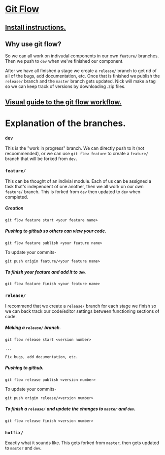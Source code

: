 # [Git Flow](https://github.com/nvie/gitflow) #

## [Install instructions.](https://github.com/nvie/gitflow/wiki/Installation]) ##

## Why use git flow? ##

So we can all work on indivudal components in our own `feature/` branches. Then we push to `dev` when we've finished our component.

After we have all finished a stage we create a `release/` branch to get rid of all of the bugs, add documentation, etc. Once that is finished we publish the `release/` branch and the `master` branch gets updated. Nick will make a tag so we can keep track of versions by downloading .zip files.

## [Visual guide to the git flow workflow.](https://danielkummer.github.io/git-flow-cheatsheet/) ##

# Explanation of the branches. #

### `dev` ###
This is the "work in progress" branch. We can directly push to it (not recoommended), or we can use `git flow feature` to create a `feature/` branch that will be forked from `dev.`

### `feature/` ###
This can be thought of an indivial module. Each of us can be assigned a task that's independent of one another, then we all work on our own `feature/` branch. This is forked from `dev` then updated to `dev` when completed.

##### Creation #####
`git flow feature start <your feature name>`

##### Pushing to github so others can view your code. #####
`git flow feature publish <your feature name>`

To update your commits-

`git push origin feature/<your feature name>`

##### To finish your feature and add it to `dev`. #####
`git flow feature finish <your feature name>`

### `release/` ###
I recommend that we create a `release/` branch for each stage we finish so we can back track our code/editor settings between functioning sections of code.

##### Making a `release/` branch. #####
`git flow release start <version number>`

`...`

`Fix bugs, add documentation, etc.`

##### Pushing to github. #####
`git flow release publish <version number>`

To update your commits-

`git push origin release/<version number>`

##### To finish a `release/` and update the changes to `master` and `dev`. #####
`git flow release finish <version number>`

### `hotfix/` ###
Exactly what it sounds like. This gets forked from `master`, then gets updated to `master` and `dev`.
